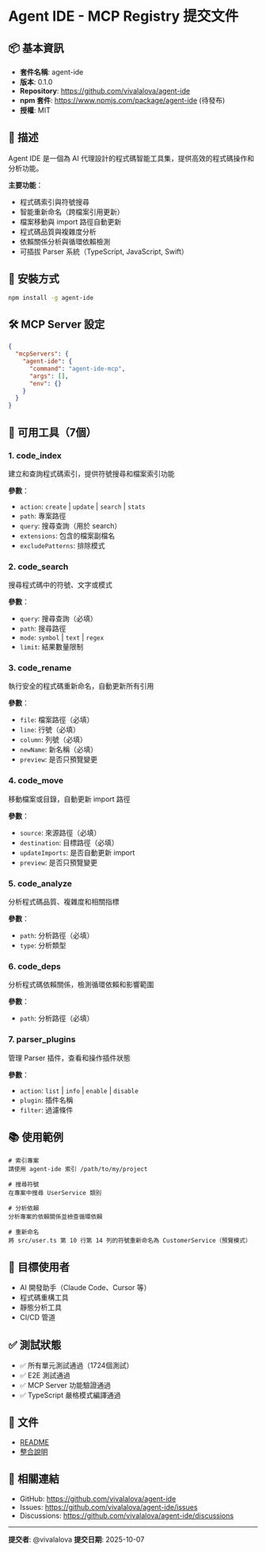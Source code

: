 # Agent IDE - MCP Registry 提交文件

## 📦 基本資訊

- **套件名稱**: agent-ide
- **版本**: 0.1.0
- **Repository**: https://github.com/vivalalova/agent-ide
- **npm 套件**: https://www.npmjs.com/package/agent-ide (待發布)
- **授權**: MIT

## 📝 描述

Agent IDE 是一個為 AI 代理設計的程式碼智能工具集，提供高效的程式碼操作和分析功能。

**主要功能**：
- 程式碼索引與符號搜尋
- 智能重新命名（跨檔案引用更新）
- 檔案移動與 import 路徑自動更新
- 程式碼品質與複雜度分析
- 依賴關係分析與循環依賴檢測
- 可插拔 Parser 系統（TypeScript, JavaScript, Swift）

## 🔧 安裝方式

```bash
npm install -g agent-ide
```

## 🛠️ MCP Server 設定

```json
{
  "mcpServers": {
    "agent-ide": {
      "command": "agent-ide-mcp",
      "args": [],
      "env": {}
    }
  }
}
```

## 🎯 可用工具（7個）

### 1. code_index
建立和查詢程式碼索引，提供符號搜尋和檔案索引功能

**參數**：
- `action`: `create` | `update` | `search` | `stats`
- `path`: 專案路徑
- `query`: 搜尋查詢（用於 search）
- `extensions`: 包含的檔案副檔名
- `excludePatterns`: 排除模式

### 2. code_search
搜尋程式碼中的符號、文字或模式

**參數**：
- `query`: 搜尋查詢（必填）
- `path`: 搜尋路徑
- `mode`: `symbol` | `text` | `regex`
- `limit`: 結果數量限制

### 3. code_rename
執行安全的程式碼重新命名，自動更新所有引用

**參數**：
- `file`: 檔案路徑（必填）
- `line`: 行號（必填）
- `column`: 列號（必填）
- `newName`: 新名稱（必填）
- `preview`: 是否只預覽變更

### 4. code_move
移動檔案或目錄，自動更新 import 路徑

**參數**：
- `source`: 來源路徑（必填）
- `destination`: 目標路徑（必填）
- `updateImports`: 是否自動更新 import
- `preview`: 是否只預覽變更

### 5. code_analyze
分析程式碼品質、複雜度和相關指標

**參數**：
- `path`: 分析路徑（必填）
- `type`: 分析類型

### 6. code_deps
分析程式碼依賴關係，檢測循環依賴和影響範圍

**參數**：
- `path`: 分析路徑（必填）

### 7. parser_plugins
管理 Parser 插件，查看和操作插件狀態

**參數**：
- `action`: `list` | `info` | `enable` | `disable`
- `plugin`: 插件名稱
- `filter`: 過濾條件

## 📚 使用範例

```
# 索引專案
請使用 agent-ide 索引 /path/to/my/project

# 搜尋符號
在專案中搜尋 UserService 類別

# 分析依賴
分析專案的依賴關係並檢查循環依賴

# 重新命名
將 src/user.ts 第 10 行第 14 列的符號重新命名為 CustomerService（預覽模式）
```

## 🎯 目標使用者

- AI 開發助手（Claude Code、Cursor 等）
- 程式碼重構工具
- 靜態分析工具
- CI/CD 管道

## ✅ 測試狀態

- ✅ 所有單元測試通過（1724個測試）
- ✅ E2E 測試通過
- ✅ MCP Server 功能驗證通過
- ✅ TypeScript 嚴格模式編譯通過

## 📖 文件

- [README](https://github.com/vivalalova/agent-ide/blob/main/README.md)
- [整合說明](https://github.com/vivalalova/agent-ide/blob/main/CLAUDE_CODE_INTEGRATION.md)

## 🔗 相關連結

- GitHub: https://github.com/vivalalova/agent-ide
- Issues: https://github.com/vivalalova/agent-ide/issues
- Discussions: https://github.com/vivalalova/agent-ide/discussions

---

**提交者**: @vivalalova
**提交日期**: 2025-10-07
